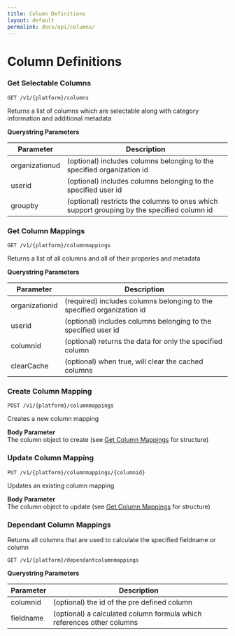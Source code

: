 ```yaml
---
title: Column Definitions
layout: default
permalink: docs/api/columns/
---
```


Column Definitions
====

### Get Selectable Columns
```GET /v1/{platform}/columns```   

Returns a list of columns which are selectable along with category information and additional metadata  

**Querystring Parameters**

|Parameter| Description|
|-------- | ---|
| organizationud | (optional) includes columns belonging to the specified organization id |
| userid | (optional) includes columns belonging to the specified user id | 
| groupby | (optional) restricts the columns to ones which support grouping by the specified column id | 

### Get Column Mappings
```GET /v1/{platform}/columnmappings```

Returns a list of all columns and all of their properies and metadata  

**Querystring Parameters**  

|Parameter| Description|
|-------- | ---|
| organizationid | (required) includes columns belonging to the specified organization id |
| userid | (optional) includes columns belonging to the specified user id | 
| columnid | (optional) returns the data for only the specified column | 
| clearCache | (optional) when true, will clear the cached columns | 


### Create Column Mapping
```POST /v1/{platform}/columnmappings```

Creates a new column mapping  

**Body Parameter**  
The column object to create (see [Get Column Mappings](#get-column-mapping) for structure)  

### Update Column Mapping
```PUT /v1/{platform}/columnmappings/{columnid}```

Updates an existing column mapping  

**Body Parameter**  
The column object to update (see [Get Column Mappings](#get-column-mapping) for structure)

### Dependant Column Mappings

Returns all columns that are used to calculate the specified fieldname or column  

```GET /v1/{platform}/dependantcolumnmappings```   

**Querystring Parameters**  

|Parameter| Description|
|-------- | ---|
| columnid | (optional) the id of the pre defined column |
| fieldname | (optional) a calculated column formula which references other columns |  
